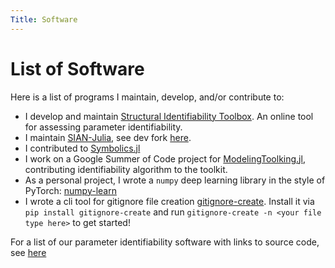 ```yaml
---
Title: Software
---
```


# List of Software

Here is a list of programs I maintain, develop, and/or contribute to:

- I develop and maintain [Structural Identifiability Toolbox](https://maple.cloud/app/6509768948056064/Structural+Identifiability+Toolbox). An online tool for assessing parameter identifiability.
- I maintain [SIAN-Julia](https://github.com/alexeyovchinnikov/SIAN-Julia), see dev fork [here](https://github.com/iliailmer/SIAN-Julia).
- I contributed to [Symbolics.jl](https://github.com/JuliaSymbolics/Symbolics.jl)
- I work on a Google Summer of Code project for [ModelingToolking.jl](https://github.com/SciML/ModelingToolkit.jl), contributing identifiability algorithm to the toolkit.
- As a personal project, I wrote a `numpy` deep learning library in the style of PyTorch: [numpy-learn](https://github.com/iliailmer/numpy_learn)
- I wrote a cli tool for gitignore file creation [gitignore-create](https://github.com/iliailmer/gitignore-create). Install it via `pip install gitignore-create` and run `gitignore-create -n <your file type here>` to get started!

For a list of our parameter identifiability software with links to source code, see [here](https://iliailmer.github.io/structsoftware/)